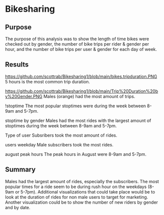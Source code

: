 # Bikesharing

## Purpose
The purpose of this analysis was to show the length of time bikes were checked out by gender, the number of bike trips per rider & gender per hour, and the number of bike trips per user & gender for each day of week.

## Results
https://github.com/scottrab/Bikesharing1/blob/main/bikes.tripduration.PNG
5 hours is the most common trip duration.

https://github.com/scottrab/Bikesharing1/blob/main/Trip%20Duration%20by%20Gender.PNG
Males (orange) had the most amount of trips.

!stoptime
The most popular stoptimes were during the week between 8-9am and 5-7pm.

stoptime by gender
Males had the most rides with the largest amount of stoptimes during the week between 8-9am and 5-7pm.

Type of user
Subsribers took the most amount of rides.

users weekday
Male subscribers took the most rides.

august peak hours
The peak hours in August were 8-9am and 5-7pm. 

## Summary
Males had the largest amount of rides, especially the subscribers. The most popular times for a ride seem to be during rush hour on the weekdays (8-9am or 5-7pm). Additional visualizations that could take place would be to look at the duration of rides for non male users to target for marketing. Another visualization could be to show the number of new riders by gender and by date.


